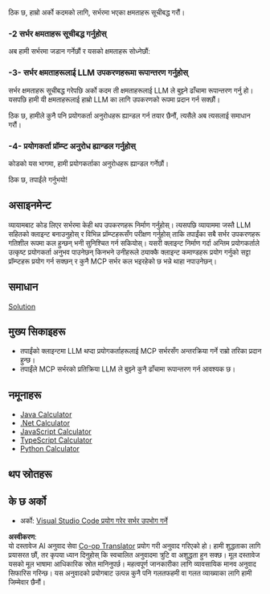<!--
CO_OP_TRANSLATOR_METADATA:
{
  "original_hash": "f74887f51a69d3f255cb83d0b517c623",
  "translation_date": "2025-07-13T18:50:25+00:00",
  "source_file": "03-GettingStarted/03-llm-client/README.md",
  "language_code": "ne"
}
-->
ठिक छ, हाम्रो अर्को कदमको लागि, सर्भरमा भएका क्षमताहरू सूचीबद्ध गरौं।

### -2 सर्भर क्षमताहरू सूचीबद्ध गर्नुहोस्

अब हामी सर्भरमा जडान गर्नेछौं र यसको क्षमताहरू सोध्नेछौं:

### -3- सर्भर क्षमताहरूलाई LLM उपकरणहरूमा रूपान्तरण गर्नुहोस्

सर्भर क्षमताहरू सूचीबद्ध गरेपछि अर्को कदम ती क्षमताहरूलाई LLM ले बुझ्ने ढाँचामा रूपान्तरण गर्नु हो। यसपछि हामी यी क्षमताहरूलाई हाम्रो LLM का लागि उपकरणको रूपमा प्रदान गर्न सक्छौं।

ठिक छ, हामीले कुनै पनि प्रयोगकर्ता अनुरोधहरू ह्यान्डल गर्न तयार छैनौं, त्यसैले अब त्यसलाई समाधान गरौं।

### -4- प्रयोगकर्ता प्रॉम्प्ट अनुरोध ह्यान्डल गर्नुहोस्

कोडको यस भागमा, हामी प्रयोगकर्ताका अनुरोधहरू ह्यान्डल गर्नेछौं।

ठिक छ, तपाईंले गर्नुभयो!

## असाइनमेन्ट

व्यायामबाट कोड लिएर सर्भरमा केही थप उपकरणहरू निर्माण गर्नुहोस्। त्यसपछि व्यायाममा जस्तै LLM सहितको क्लाइन्ट बनाउनुहोस् र विभिन्न प्रॉम्प्टहरूसँग परीक्षण गर्नुहोस् ताकि तपाईंका सबै सर्भर उपकरणहरू गतिशील रूपमा कल हुन्छन् भनी सुनिश्चित गर्न सकियोस्। यसरी क्लाइन्ट निर्माण गर्दा अन्तिम प्रयोगकर्ताले उत्कृष्ट प्रयोगकर्ता अनुभव पाउनेछन् किनभने उनीहरूले ठ्याक्कै क्लाइन्ट कमाण्डहरू प्रयोग गर्नुको सट्टा प्रॉम्प्टहरू प्रयोग गर्न सक्छन् र कुनै MCP सर्भर कल भइरहेको छ भन्ने थाहा नपाउनेछन्।

## समाधान

[Solution](/03-GettingStarted/03-llm-client/solution/README.md)

## मुख्य सिकाइहरू

- तपाईंको क्लाइन्टमा LLM थप्दा प्रयोगकर्ताहरूलाई MCP सर्भरसँग अन्तरक्रिया गर्ने राम्रो तरिका प्रदान हुन्छ।
- तपाईंले MCP सर्भरको प्रतिक्रिया LLM ले बुझ्ने कुनै ढाँचामा रूपान्तरण गर्न आवश्यक छ।

## नमूनाहरू

- [Java Calculator](../samples/java/calculator/README.md)
- [.Net Calculator](../../../../03-GettingStarted/samples/csharp)
- [JavaScript Calculator](../samples/javascript/README.md)
- [TypeScript Calculator](../samples/typescript/README.md)
- [Python Calculator](../../../../03-GettingStarted/samples/python)

## थप स्रोतहरू

## के छ अर्को

- अर्को: [Visual Studio Code प्रयोग गरेर सर्भर उपभोग गर्ने](../04-vscode/README.md)

**अस्वीकरण**:  
यो दस्तावेज AI अनुवाद सेवा [Co-op Translator](https://github.com/Azure/co-op-translator) प्रयोग गरी अनुवाद गरिएको हो। हामी शुद्धताका लागि प्रयासरत छौं, तर कृपया ध्यान दिनुहोस् कि स्वचालित अनुवादमा त्रुटि वा अशुद्धता हुन सक्छ। मूल दस्तावेज यसको मूल भाषामा आधिकारिक स्रोत मानिनुपर्छ। महत्वपूर्ण जानकारीका लागि व्यावसायिक मानव अनुवाद सिफारिस गरिन्छ। यस अनुवादको प्रयोगबाट उत्पन्न कुनै पनि गलतफहमी वा गलत व्याख्याका लागि हामी जिम्मेवार छैनौं।